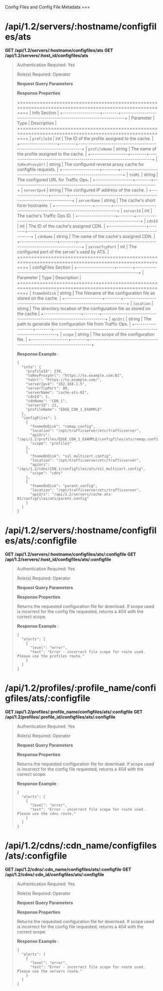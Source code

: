 Config Files and Config File Metadata ===

/api/1.2/servers/:hostname/configfiles/ats
==========================================

**GET /api/1.2/servers/:hostname/configfiles/ats** **GET
/api/1.2/servers/:host\_id/configfiles/ats**

> Authentication Required: Yes
>
> Role(s) Required: Operator
>
> **Request Query Parameters**
>
> **Response Properties**
>
> +======================================================================================================+
> | Info Section |
> +-------------------+--------+-------------------------------------------------------------------------+
> | Parameter | Type | Description |
> +===================+========+=========================================================================+
> | `profileId` | int | The ID of the profile assigned to the cache. |
> +-------------------+--------+-------------------------------------------------------------------------+
> | `profileName` | string | The name of the profile assigned to the
> cache. |
> +-------------------+--------+-------------------------------------------------------------------------+
> | `toRevProxyUrl` | string | The configured reverse proxy cache for
> configfile requests. |
> +-------------------+--------+-------------------------------------------------------------------------+
> | `toURL` | string | The configured URL for Traffic Ops. |
> +-------------------+--------+-------------------------------------------------------------------------+
> | `serverIpv4` | string | The configured IP address of the cache. |
> +-------------------+--------+-------------------------------------------------------------------------+
> | `serverName` | string | The cache's short form hostname. |
> +-------------------+--------+-------------------------------------------------------------------------+
> | `serverId` | int | The cache's Traffic Ops ID. |
> +-------------------+--------+-------------------------------------------------------------------------+
> | `cdnId` | int | The ID of the cache's assigned CDN. |
> +-------------------+--------+-------------------------------------------------------------------------+
> | `cdnName` | string | The name of the cache's assigned CDN. |
> +-------------------+--------+-------------------------------------------------------------------------+
> | `serverTcpPort` | int | The configured port of the server's used by
> ATS. |
> +======================================================================================================+
> | configFiles Section |
> +-------------------+--------+-------------------------------------------------------------------------+
> | Parameter | Type | Description |
> +===================+========+=========================================================================+
> | `fnameOnDisk` | string | The filename of the configuration file as
> stored on the cache. |
> +-------------------+--------+-------------------------------------------------------------------------+
> | `location` | string | The directory location of the configuration
> file as stored on the cache.|
> +-------------------+--------+-------------------------------------------------------------------------+
> | `apiUri` | string | The path to generate the configuration file from
> Traffic Ops. |
> +-------------------+--------+-------------------------------------------------------------------------+
> | `scope` | string | The scope of the configuration file. |
> +-------------------+--------+-------------------------------------------------------------------------+
>
> **Response Example** :
>
>     {
>       "info": {
>         "profileId": 278,
>         "toRevProxyUrl": "https://to.example.com:81",
>         "toUrl": "https://to.example.com/",
>         "serverIpv4": "192.168.1.5",
>         "serverTcpPort": 80,
>         "serverName": "cache-ats-01",
>         "cdnId": 1,
>         "cdnName": "CDN_1",
>         "serverId": 21,
>         "profileName": "EDGE_CDN_1_EXAMPLE"
>       },
>       "configFiles": [
>         {
>           "fnameOnDisk": "remap.config",
>           "location": "/opt/trafficserver/etc/trafficserver",
>           "apiUri": "/api/1.2/profiles/EDGE_CDN_1_EXAMPLE/configfiles/ats/remap.config",
>           "scope": "profiles"
>         },
>         {
>           "fnameOnDisk": "ssl_multicert.config",
>           "location": "/opt/trafficserver/etc/trafficserver",
>           "apiUri": "/api/1.2/cdns/CDN_1/configfiles/ats/ssl_multicert.config",
>           "scope": "cdns"
>         },
>         {
>           "fnameOnDisk": "parent.config",
>           "location": "/opt/trafficserver/etc/trafficserver",
>           "apiUri": "/api/1.2/servers/cache-ats-01/configfiles/ats/parent.config"
>         }
>       ]
>     }

/api/1.2/servers/:hostname/configfiles/ats/:configfile
======================================================

**GET /api/1.2/servers/:hostname/configfiles/ats/:configfile** **GET
/api/1.2/servers/:host\_id/configfiles/ats/:configfile**

> Authentication Required: Yes
>
> Role(s) Required: Operator
>
> **Request Query Parameters**
>
> **Response Properties**
>
> Returns the requested configuration file for download. If scope used
> is incorrect for the config file requested, returns a 404 with the
> correct scope.
>
> **Response Example** :
>
>     {
>       "alerts": [
>         {
>           "level": "error",
>           "text": "Error - incorrect file scope for route used.  Please use the profiles route."
>         }
>       ]
>     }

/api/1.2/profiles/:profile\_name/configfiles/ats/:configfile
============================================================

**GET /api/1.2/profiles/:profile\_name/configfiles/ats/:configfile**
**GET /api/1.2/profiles/:profile\_id/configfiles/ats/:configfile**

> Authentication Required: Yes
>
> Role(s) Required: Operator
>
> **Request Query Parameters**
>
> **Response Properties**
>
> Returns the requested configuration file for download. If scope used
> is incorrect for the config file requested, returns a 404 with the
> correct scope.
>
> **Response Example** :
>
>     {
>       "alerts": [
>         {
>           "level": "error",
>           "text": "Error - incorrect file scope for route used.  Please use the cdns route."
>         }
>       ]
>     }

/api/1.2/cdns/:cdn\_name/configfiles/ats/:configfile
====================================================

**GET /api/1.2/cdns/:cdn\_name/configfiles/ats/:configfile** **GET
/api/1.2/cdns/:cdn\_id/configfiles/ats/:configfile**

> Authentication Required: Yes
>
> Role(s) Required: Operator
>
> **Request Query Parameters**
>
> **Response Properties**
>
> Returns the requested configuration file for download. If scope used
> is incorrect for the config file requested, returns a 404 with the
> correct scope.
>
> **Response Example** :
>
>     {
>       "alerts": [
>         {
>           "level": "error",
>           "text": "Error - incorrect file scope for route used.  Please use the servers route."
>         }
>       ]
>     }

